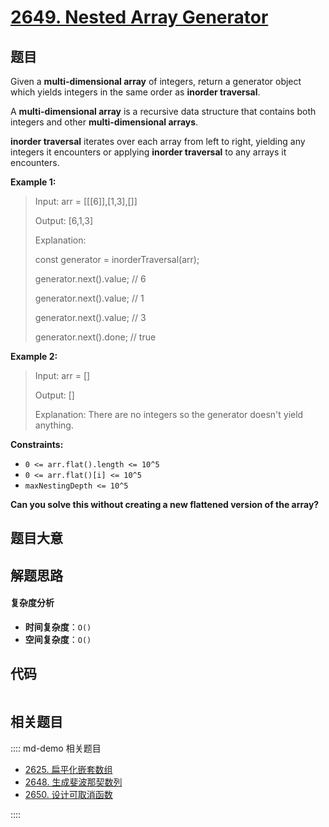 # [2649. Nested Array Generator](https://leetcode.com/problems/nested-array-generator/)

## 题目

Given a **multi-dimensional array** of integers, return a generator object
which yields integers in the same order as **inorder traversal**.

A **multi-dimensional array** is a recursive data structure that contains
both integers and other **multi-dimensional arrays**.

**inorder traversal** iterates over each array from left to right, yielding
any integers it encounters or applying **inorder traversal** to any arrays
it encounters.

**Example 1:**

> Input: arr = [[[6]],[1,3],[]]
>
> Output: [6,1,3]
>
> Explanation:
>
> const generator = inorderTraversal(arr);
>
> generator.next().value; // 6
>
> generator.next().value; // 1
>
> generator.next().value; // 3
>
> generator.next().done; // true

**Example 2:**

> Input: arr = []
>
> Output: []
>
> Explanation: There are no integers so the generator doesn't yield anything.

**Constraints:**

- `0 <= arr.flat().length <= 10^5`
- `0 <= arr.flat()[i] <= 10^5`
- `maxNestingDepth <= 10^5`

**Can you solve this without creating a new flattened version of the array?**

## 题目大意

## 解题思路

#### 复杂度分析

- **时间复杂度**：`O()`
- **空间复杂度**：`O()`

## 代码

```javascript

```

## 相关题目

:::: md-demo 相关题目

- [2625. 扁平化嵌套数组](https://leetcode.com/problems/flatten-deeply-nested-array)
- [2648. 生成斐波那契数列](https://leetcode.com/problems/generate-fibonacci-sequence)
- [2650. 设计可取消函数](https://leetcode.com/problems/design-cancellable-function)

::::

